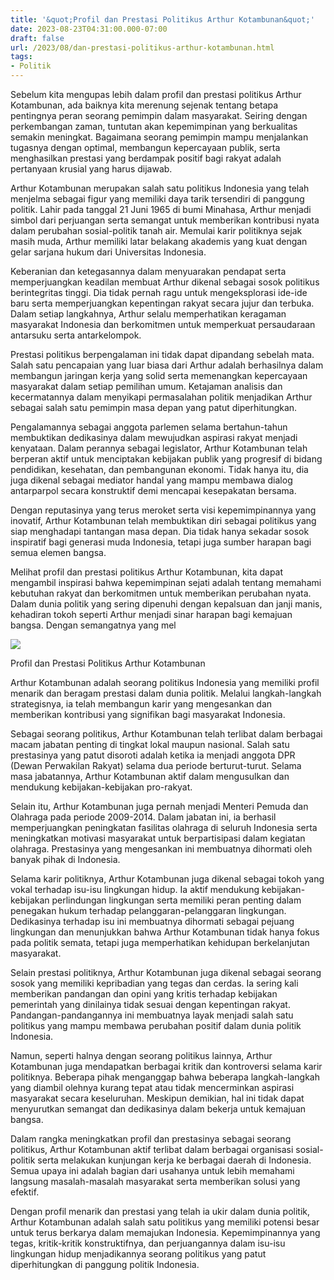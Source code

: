 ```yaml
---
title: '&quot;Profil dan Prestasi Politikus Arthur Kotambunan&quot;'
date: 2023-08-23T04:31:00.000-07:00
draft: false
url: /2023/08/dan-prestasi-politikus-arthur-kotambunan.html
tags: 
- Politik
---
```


  

Sebelum kita mengupas lebih dalam profil dan prestasi politikus Arthur Kotambunan, ada baiknya kita merenung sejenak tentang betapa pentingnya peran seorang pemimpin dalam masyarakat. Seiring dengan perkembangan zaman, tuntutan akan kepemimpinan yang berkualitas semakin meningkat. Bagaimana seorang pemimpin mampu menjalankan tugasnya dengan optimal, membangun kepercayaan publik, serta menghasilkan prestasi yang berdampak positif bagi rakyat adalah pertanyaan krusial yang harus dijawab.

  

Arthur Kotambunan merupakan salah satu politikus Indonesia yang telah menjelma sebagai figur yang memiliki daya tarik tersendiri di panggung politik. Lahir pada tanggal 21 Juni 1965 di bumi Minahasa, Arthur menjadi simbol dari perjuangan serta semangat untuk memberikan kontribusi nyata dalam perubahan sosial-politik tanah air. Memulai karir politiknya sejak masih muda, Arthur memiliki latar belakang akademis yang kuat dengan gelar sarjana hukum dari Universitas Indonesia.

  

Keberanian dan ketegasannya dalam menyuarakan pendapat serta memperjuangkan keadilan membuat Arthur dikenal sebagai sosok politikus berintegritas tinggi. Dia tidak pernah ragu untuk mengeksplorasi ide-ide baru serta memperjuangkan kepentingan rakyat secara jujur dan terbuka. Dalam setiap langkahnya, Arthur selalu memperhatikan keragaman masyarakat Indonesia dan berkomitmen untuk memperkuat persaudaraan antarsuku serta antarkelompok.

  

Prestasi politikus berpengalaman ini tidak dapat dipandang sebelah mata. Salah satu pencapaian yang luar biasa dari Arthur adalah berhasilnya dalam membangun jaringan kerja yang solid serta memenangkan kepercayaan masyarakat dalam setiap pemilihan umum. Ketajaman analisis dan kecermatannya dalam menyikapi permasalahan politik menjadikan Arthur sebagai salah satu pemimpin masa depan yang patut diperhitungkan.

  

Pengalamannya sebagai anggota parlemen selama bertahun-tahun membuktikan dedikasinya dalam mewujudkan aspirasi rakyat menjadi kenyataan. Dalam perannya sebagai legislator, Arthur Kotambunan telah berperan aktif untuk menciptakan kebijakan publik yang progresif di bidang pendidikan, kesehatan, dan pembangunan ekonomi. Tidak hanya itu, dia juga dikenal sebagai mediator handal yang mampu membawa dialog antarparpol secara konstruktif demi mencapai kesepakatan bersama.

  

Dengan reputasinya yang terus meroket serta visi kepemimpinannya yang inovatif, Arthur Kotambunan telah membuktikan diri sebagai politikus yang siap menghadapi tantangan masa depan. Dia tidak hanya sekadar sosok inspiratif bagi generasi muda Indonesia, tetapi juga sumber harapan bagi semua elemen bangsa.

  

Melihat profil dan prestasi politikus Arthur Kotambunan, kita dapat mengambil inspirasi bahwa kepemimpinan sejati adalah tentang memahami kebutuhan rakyat dan berkomitmen untuk memberikan perubahan nyata. Dalam dunia politik yang sering dipenuhi dengan kepalsuan dan janji manis, kehadiran tokoh seperti Arthur menjadi sinar harapan bagi kemajuan bangsa. Dengan semangatnya yang mel

  

![](https://manadopost.jawapos.com/wp-content/uploads/2021/04/07225131/Arthur-Kotambunan-1068x791.jpg)

  

Profil dan Prestasi Politikus Arthur Kotambunan

  

Arthur Kotambunan adalah seorang politikus Indonesia yang memiliki profil menarik dan beragam prestasi dalam dunia politik. Melalui langkah-langkah strategisnya, ia telah membangun karir yang mengesankan dan memberikan kontribusi yang signifikan bagi masyarakat Indonesia.

  

Sebagai seorang politikus, Arthur Kotambunan telah terlibat dalam berbagai macam jabatan penting di tingkat lokal maupun nasional. Salah satu prestasinya yang patut disoroti adalah ketika ia menjadi anggota DPR (Dewan Perwakilan Rakyat) selama dua periode berturut-turut. Selama masa jabatannya, Arthur Kotambunan aktif dalam mengusulkan dan mendukung kebijakan-kebijakan pro-rakyat.

  

Selain itu, Arthur Kotambunan juga pernah menjadi Menteri Pemuda dan Olahraga pada periode 2009-2014. Dalam jabatan ini, ia berhasil memperjuangkan peningkatan fasilitas olahraga di seluruh Indonesia serta meningkatkan motivasi masyarakat untuk berpartisipasi dalam kegiatan olahraga. Prestasinya yang mengesankan ini membuatnya dihormati oleh banyak pihak di Indonesia.

  

Selama karir politiknya, Arthur Kotambunan juga dikenal sebagai tokoh yang vokal terhadap isu-isu lingkungan hidup. Ia aktif mendukung kebijakan-kebijakan perlindungan lingkungan serta memiliki peran penting dalam penegakan hukum terhadap pelanggaran-pelanggaran lingkungan. Dedikasinya terhadap isu ini membuatnya dihormati sebagai pejuang lingkungan dan menunjukkan bahwa Arthur Kotambunan tidak hanya fokus pada politik semata, tetapi juga memperhatikan kehidupan berkelanjutan masyarakat.

  

Selain prestasi politiknya, Arthur Kotambunan juga dikenal sebagai seorang sosok yang memiliki kepribadian yang tegas dan cerdas. Ia sering kali memberikan pandangan dan opini yang kritis terhadap kebijakan pemerintah yang dinilainya tidak sesuai dengan kepentingan rakyat. Pandangan-pandangannya ini membuatnya layak menjadi salah satu politikus yang mampu membawa perubahan positif dalam dunia politik Indonesia.

  

Namun, seperti halnya dengan seorang politikus lainnya, Arthur Kotambunan juga mendapatkan berbagai kritik dan kontroversi selama karir politiknya. Beberapa pihak menganggap bahwa beberapa langkah-langkah yang diambil olehnya kurang tepat atau tidak mencerminkan aspirasi masyarakat secara keseluruhan. Meskipun demikian, hal ini tidak dapat menyurutkan semangat dan dedikasinya dalam bekerja untuk kemajuan bangsa.

  

Dalam rangka meningkatkan profil dan prestasinya sebagai seorang politikus, Arthur Kotambunan aktif terlibat dalam berbagai organisasi sosial-politik serta melakukan kunjungan kerja ke berbagai daerah di Indonesia. Semua upaya ini adalah bagian dari usahanya untuk lebih memahami langsung masalah-masalah masyarakat serta memberikan solusi yang efektif.

  

Dengan profil menarik dan prestasi yang telah ia ukir dalam dunia politik, Arthur Kotambunan adalah salah satu politikus yang memiliki potensi besar untuk terus berkarya dalam memajukan Indonesia. Kepemimpinannya yang tegas, kritik-kritik konstruktifnya, dan perjuangannya dalam isu-isu lingkungan hidup menjadikannya seorang politikus yang patut diperhitungkan di panggung politik Indonesia.